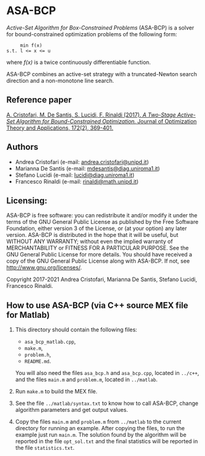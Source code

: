 # ASA-BCP

_Active-Set Algorithm for Box-Constrained Problems_ (ASA-BCP) is a solver for bound-constrained
optimization problems of the following form:

         min f(x)
    s.t. l <= x <= u

where _f(x)_ is a twice continuously differentiable function.

ASA-BCP combines an active-set strategy with a truncated-Newton search direction and a non-monotone line search.

## Reference paper

[A. Cristofari, M. De Santis, S. Lucidi, F. Rinaldi (2017). _A Two-Stage Active-Set Algorithm for Bound-Constrained Optimization._
Journal of Optimization Theory and Applications, 172(2), 369-401.](https://link.springer.com/article/10.1007/s10957-016-1024-9)

## Authors

* Andrea Cristofari (e-mail: [andrea.cristofari@unipd.it](mailto:andrea.cristofari@unipd.it))
* Marianna De Santis (e-mail: [mdesantis@diag.uniroma1.it](mailto:mdesantis@diag.uniroma1.it))
* Stefano Lucidi (e-mail: [lucidi@diag.uniroma1.it](mailto:lucidi@diag.uniroma1.it))
* Francesco Rinaldi (e-mail: [rinaldi@math.unipd.it](mailto:rinaldi@math.unipd.it))

## Licensing:

ASA-BCP is free software: you can redistribute it and/or modify
it under the terms of the GNU General Public License as published by
the Free Software Foundation, either version 3 of the License, or
(at your option) any later version.
ASA-BCP is distributed in the hope that it will be useful,
but WITHOUT ANY WARRANTY; without even the implied warranty of
MERCHANTABILITY or FITNESS FOR A PARTICULAR PURPOSE. See the
GNU General Public License for more details.
You should have received a copy of the GNU General Public License
along with ASA-BCP. If not, see <http://www.gnu.org/licenses/>.

Copyright 2017-2021 Andrea Cristofari, Marianna De Santis,
Stefano Lucidi, Francesco Rinaldi.

## How to use ASA-BCP (via C++ source MEX file for Matlab)

1. This directory should contain the following files:
    * `asa_bcp_matlab.cpp`,
    * `make.m`,
    * `problem.h`,
    * `README.md`.

    You will also need the files `asa_bcp.h` and `asa_bcp.cpp`, located in
    `../c++`, and the files `main.m` and `problem.m`, located in
    `../matlab`.

2. Run `make.m` to build the MEX file.

3. See the file `../matlab/syntax.txt` to know how to call ASA-BCP,
    change algorithm parameters and get output values.

4. Copy the files `main.m` and `problem.m` from `../matlab` to the current
   directory for running an example. After copying the files, to run the 
   example just run `main.m`. The solution found by the algorithm will be
   reported in the file `opt_sol.txt` and the final statistics will be
   reported in the file `statistics.txt`.
